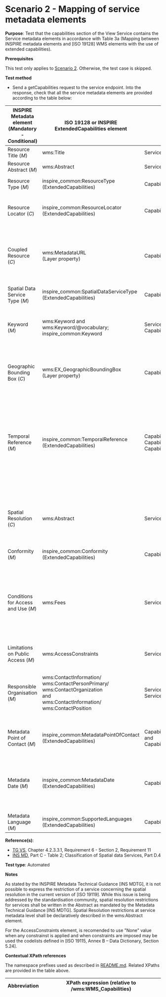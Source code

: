 # Scenario 2 - Mapping of service metadata elements

**Purpose**: Test that the capabilities section of the View Service contains the Service metadata elements in accordance with Table 3a (Mapping between INSPIRE metadata elements and [ISO 19128] WMS elements with the use of extended capabilities).

**Prerequisites**

This test only applies to [Scenario 2](./README.md#scenarios). Otherwise, the test case is skipped.

**Test method**

* Send a getCapabilities request to the service endpoint. Into the response, check that all the service metadata elements are provided according to the table below:



| INSPIRE Metadata element<br>(***M***andatory - ***C***onditional) | ISO 19128 or INSPIRE ExtendedCapabilities element     | XPath expression (relative to /WMS_Capabilities/)    | Multiplicity | Condition            | Specific TG requirement (if present)      | Check type         |
| -------------------------------------- | -------------------------------------------------------------------------------- | ---------------------------------------------------- | ------------ | -------------------- | ----------------------------------------- | ------------------ |
| Resource Title (_M_)                   | wms:Title                                                                        | Service/Title                                        | 1            |                      |                                           | Automatic          |
| Resource Abstract (_M_)                | wms:Abstract                                                                     | Service/Abstract                                     | 1            |                      |                                           | Automatic          |
| Resource Type (_M_)                    | inspire_common:ResourceType<br>(ExtendedCapabilities)                            | Capability/inspire_vs:ExtendedCapabilities/inspire_common:ResourceType   | 1            |          | Requirement 11: the value shall be 'service'.            | Automatic          |
| Resource Locator (_C_)                 | inspire_common:ResourceLocator<br>(ExtendedCapabilities)                         | Capability/inspire_vs:ExtendedCapabilities/inspire_common:ResourceLocator | 0..\*        | Mandatory if linkage to the service is available.   |              | Automatic + Manual |
| Coupled Resource (_C_)                 | wms:MetadataURL<br>(Layer property)                                              | Capability/Layer/Layer/MetadataURL/OnlineResource/@xlink:href     | 0..\*    | Mandatory if linkage to data sets on which the service operates are available.    | Requirement 14: the value shall be a URL that allows access to a metadata record.      | Automatic + Manual |
| Spatial Data Service Type (_M_)        | inspire_common:SpatialDataServiceType<br>(ExtendedCapabilities)      | Capability/inspire_vs:ExtendedCapabilities/inspire_common:SpatialDataServiceType   | 1        |      | Requirement 15:  the value shall be 'view'.     | Automatic          |
| Keyword (_M_)                          | wms:Keyword and wms:Keyword/@vocabulary;<br>inspire_common:Keyword      | Service/KeywordList/Keyword and Service/KeywordList/Keyword/@vocabulary;<br>Capability/inspire_vs:ExtendedCapabilities/inspire_common:MandatoryKeyword/inspire_common:KeywordValue        | 1..\*        |       | Requirement 16:  at least one keyword from the Classification of spatial data services shall be provided.      | Automatic          |
| Geographic Bounding Box (_C_)          | wms:EX_GeographicBoundingBox<br>(Layer property)          | Capability/Layer/Layer/EX_GeographicBoundingBox      | 0..\*        | Mandatory for services with an explicit geographic extent.                        |     | Automatic + Manual |
| Temporal Reference (_M_)               | inspire_common:TemporalReference<br>(ExtendedCapabilities)    | Capability/inspire_vs:ExtendedCapabilities/inspire_common:TemporalReference/inspire_common:DateOfPublication<br>Capability/inspire_vs:ExtendedCapabilities/inspire_common:TemporalReference/inspire_common:DateOfLastRevision<br>Capability/inspire_vs:ExtendedCapabilities/inspire_common:TemporalReference/inspire_common:DateOfCreation<br> | 1..\*        |                                                                                   | Requirement 20: one of the following dates shall be provided: date of publication, date of last revision, or the date of creation. Date of last revision is preferred. The date shall be expressed in conformity with ISO 8601. | Automatic          |
| Spatial Resolution (_C_)               | wms:Abstract                                                                                                           | Service/Abstract                                                                                                                                                                                                                                                                                                                               | 0..\*        | Mandatory when there is a restriction on the spatial resolution for this service. |                                                                                                                                                                                                                                 | Manual             |
| Conformity (_M_)                       | inspire_common:Conformity<br>(ExtendedCapabilities)                                                                       | Capability/inspire_vs:ExtendedCapabilities/inspire_common:Conformity                                                                                                                                                                                                                                                                           | 1..\*        |                                                                                   |                                                                                                                                                                                                                                 | Automatic          |
| Conditions for Access and Use (_M_)    | wms:Fees                                                                                                               | Service/Fees                                                                                                                                                                                                                                                                                                                                   | 1..\*        |                                                                                   | Requirement 24: If no conditions apply to the access and use of the resource, the value "no conditions apply" shall be used. If conditions are unknown "conditions unknown" shall be used.                                      | Automatic          |
| Limitations on Public Access (_M_)     | wms:AccessConstraints                                                                                                  | Service/AccessConstraints                                                                                                                                                                                                                                                                                                                      | 1..\*        |                                                                                   |                                                                                                                                                                                                                                 | Automatic          |
| Responsible Organisation (_M_)         | wms:ContactInformation/ wms:ContactPersonPrimary/ wms:ContactOrganization<br>and<br>wms:ContactInformation/ wms:ContactPosition | Service/ContactInformation/ContactPersonPrimary/ContactOrganization and<br>Service/ContactInformation/ContactPosition                                                                                                                                                                                                                          | 1..\*        |                                                                                   | Requirement 26: The value domain of the Responsible Party role shall be one of the values of code list Responsible party role.                                                                                                  | Automatic          |
| Metadata Point of Contact (_M_)        | inspire_common:MetadataPointOfContact<br>(ExtendedCapabilities)                                                           | Capability/inspire_vs:ExtendedCapabilities/inspire_common:MetadataPointOfContact/inspire_common:OrganisationName and<br>Capability/inspire_vs:ExtendedCapabilities/inspire_common:MetadataPointOfContact/inspire_common:EmailAddress                                                                                                           | 1..\*        |                                                                                   | Requirement 27: The role of the metadata point of contact shall be "pointOfContact".                                                                                                                                            | Automatic          |
| Metadata Date (_M_)                    | inspire_common:MetadataDate<br>(ExtendedCapabilities)                                                                     | Capability/inspire_vs:ExtendedCapabilities/inspire_common:MetadataDate                                                                                                                                                                                                                                                                         | 1            |                                                                                   | Requirement 29: The date shall be expressed in conformity with the [INS MD], meaning it shall be expressed in conformity with ISO 8601.                                                                                         | Automatic          |
| Metadata Language (_M_)                | inspire_common:SupportedLanguages<br>(ExtendedCapabilities)                                                               | Capability/inspire_vs:ExtendedCapabilities/inspire_common:SupportedLanguages                                                                                                                                                                                                                                                                   | 1            |                                                                                   |                                                                                                                                                                                                                                 | Automatic          |


**Reference(s)**:
* [TG VS](./README.md#ref_TG_VS), Chapter 4.2.3.3.1, Requirement 6 - Section 2, Requirement 11
* [INS MD](./README.md#ref_INS_MD), Part C - Table 2; Classification of Spatial data Services, Part D.4

**Test type**: Automated

**Notes**

As stated by the INSPIRE Metadata Technical Guidance [INS MDTG], it is not possible to express the restriction of a service concerning the spatial resolution in the current version of [ISO 19119].
While this issue is being addressed by the standardisation community, spatial resolution restrictions for services shall be written in the Abstract as mandated by the Metadata Technical Guidance [INS MDTG]. Spatial Resolution restrictions at service metadata
level shall be declaratively described in the wms:Abstract element.

For the AccessConstraints element, is recomended to use "None" value when any constrainst is applied and when constraints are imposed may be used the codelists defined in [ISO 19115, Annex B – Data Dictionary, Section 5.24].

**Contextual XPath references**

The namespace prefixes used as described in [README.md](./README.md#namespaces).
Related XPaths are provided in the table above.

Abbreviation                                               |  XPath expression (relative to /wms:WMS_Capabilities)
---------------------------------------------------------- | -------------------------------------------------------------------------

